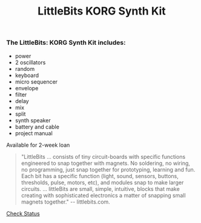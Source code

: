 ﻿---
layout: post
title: LittleBits KORG Synth Kit
categories: jekyll update
img: little-bits.jpg
---
### The LittleBits: KORG Synth Kit includes:

- power
- 2 oscillators
- random
- keyboard
- micro sequencer
- envelope
- filter
- delay
- mix
- split
- synth speaker
- battery and cable
- project manual

Available for 2-week loan

>"LittleBits ... consists of tiny circuit-boards with specific functions engineered to snap together with magnets. No soldering, no wiring, no programming, just snap together for prototyping, learning and fun. Each bit has a specific function (light, sound, sensors, buttons, thresholds, pulse, motors, etc), and modules snap to make larger circuits. ... littleBits are small, simple, intuitive, blocks that make creating with sophisticated electronics a matter of snapping small magnets together." -- littlebits.com.


<a href="https://vufind.carli.illinois.edu/vf-dpu/Record/dpu_1230909" target="_blank" class="btn btn-primary btn-lg">Check Status</a>

